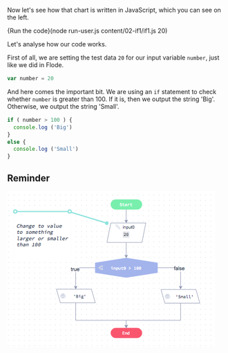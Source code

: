 Now let's see how that chart is written in JavaScript, which you can see on the left.

{Run the code}(node run-user.js content/02-if1/if1.js 20)

Let's analyse how our code works.

First of all, we are setting the test data `20` for our input variable `number`, just like we did in Flode.

```javascript
var number = 20
```

And here comes the important bit. We are using an `if` statement to check whether `number` is greater than 100. If it is, then we output the string 'Big'. Otherwise, we output the string 'Small'.

```javascript
if ( number > 100 ) {
  console.log ('Big')
}
else {
  console.log ('Small')
}
```

## Reminder

![](.guides/img/simple-if.png
)

